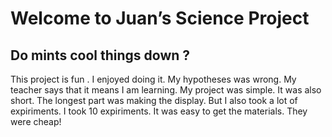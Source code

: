 #  Welcome to Juan’s Science Project
 ##  Do mints cool things down ?

This project is fun . I enjoyed doing it.
My hypotheses was wrong. My teacher says that it means I am learning.
My project was simple.
It was also short.
The longest part was making the display.
But I also took a lot of expiriments.
I took 10  expiriments.
It was easy to get the materials.
They were cheap!
 
